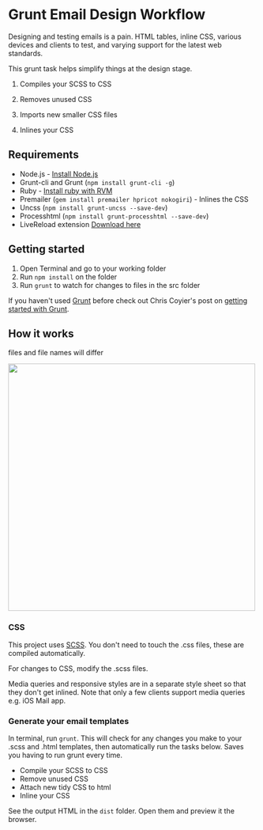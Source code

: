 # Grunt Email Design Workflow

Designing and testing emails is a pain. HTML tables, inline CSS, various devices and clients to test, and varying support for the latest web standards.

This grunt task helps simplify things at the design stage.

1. Compiles your SCSS to CSS

2. Removes unused CSS

3. Imports new smaller CSS files

4. Inlines your CSS

## Requirements

* Node.js - [Install Node.js](https://github.com/joyent/node/wiki/Installing-Node.js-via-package-manager)
* Grunt-cli and Grunt (`npm install grunt-cli -g`)
* Ruby - [Install ruby with RVM](https://rvm.io/rvm/install)
* Premailer (`gem install premailer hpricot nokogiri`) - Inlines the CSS
* Uncss (`npm install grunt-uncss --save-dev`)
* Processhtml (`npm install grunt-processhtml --save-dev`) 
* LiveReload extension [Download here](http://feedback.livereload.com/knowledgebase/articles/86242-how-do-i-install-and-use-the-browser-extensions-)

## Getting started

1. Open Terminal and go to your working folder
2. Run `npm install` on the folder
3. Run `grunt` to watch for changes to files in the src folder

If you haven't used [Grunt](http://gruntjs.com/) before check out Chris Coyier's post on [getting started with Grunt](http://24ways.org/2013/grunt-is-not-weird-and-hard/).

## How it works
files and file names will differ

<img src="http://i.imgur.com/yrHpTdr.jpg" width="500">

### CSS

This project uses [SCSS](http://sass-lang.com/). You don't need to touch the .css files, these are compiled automatically.

For changes to CSS, modify the .scss files.

Media queries and responsive styles are in a separate style sheet so that they don't get inlined. Note that only a few clients support media queries e.g. iOS Mail app.

### Generate your email templates

In terminal, run `grunt`. This will check for any changes you make to your .scss and .html templates, then automatically run the tasks below. Saves you having to run grunt every time.

* Compile your SCSS to CSS
* Remove unused CSS
* Attach new tidy CSS to html
* Inline your CSS

See the output HTML in the `dist` folder. Open them and preview it the browser.